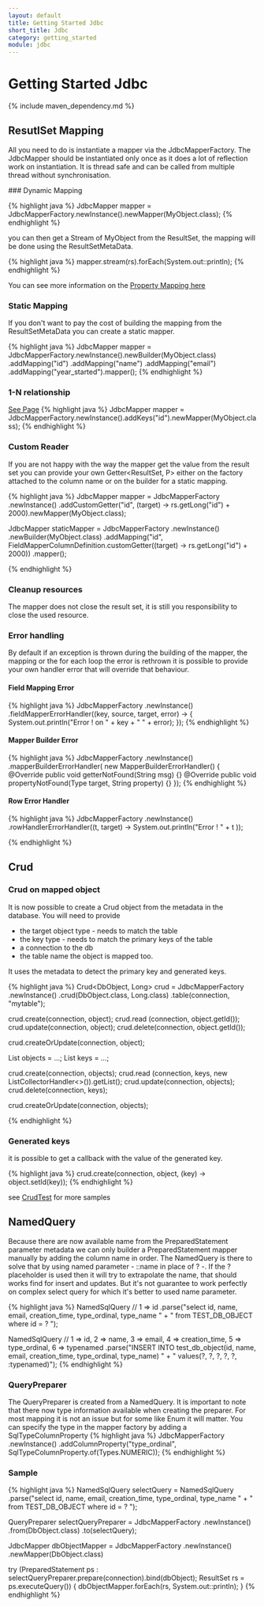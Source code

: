 ```yaml
---
layout: default
title: Getting Started Jdbc
short_title: Jdbc
category: getting_started
module: jdbc
---
```


# Getting Started Jdbc

{% include maven_dependency.md %}

## ResutlSet Mapping

All you need to do is instantiate a mapper via the JdbcMapperFactory. The JdbcMapper should be instantiated only once as it does a lot of reflection work on instantiation. It is thread safe and can be called from multiple thread without synchronisation.

### Dynamic Mapping

{% highlight java %}
JdbcMapper<MyObject> mapper = 
    JdbcMapperFactory.newInstance().newMapper(MyObject.class);
{% endhighlight %}

you can then get a Stream of MyObject from the ResultSet, the mapping will be done using the ResultSetMetaData.

{% highlight java %}
mapper.stream(rs).forEach(System.out::println);
{% endhighlight %}

You can see more information on the [Property Mapping here](0201-property-mapping.html)

### Static Mapping

If you don't want to pay the cost of building the mapping from the ResultSetMetaData you can create a static mapper.

{% highlight java %}
JdbcMapper<MyObject> mapper = 
    JdbcMapperFactory.newInstance().newBuilder(MyObject.class)
				.addMapping("id")
				.addMapping("name")
				.addMapping("email")
				.addMapping("year_started").mapper();
{% endhighlight %}

### 1-N relationship

[See Page](https://github.com/arnaudroger/SimpleFlatMapper/wiki/SimpleFlatMapper-JdbcMapper-1-N-relationship)
{% highlight java %}
JdbcMapper<MyObject> mapper = 
    JdbcMapperFactory.newInstance().addKeys("id").newMapper(MyObject.class);
{% endhighlight %}

### Custom Reader

If you are not happy with the way the mapper get the value from the result set you can provide your own Getter<ResultSet, P> either on the factory attached to the column name or on the builder for a static mapping.

{% highlight java %}
JdbcMapper<MyObject> mapper = 
    JdbcMapperFactory
        .newInstance()
        .addCustomGetter("id",
            (target) -> rs.getLong("id") + 2000).newMapper(MyObject.class);

JdbcMapper<MyObject> staticMapper = 
    JdbcMapperFactory
        .newInstance()
        .newBuilder(MyObject.class)
        .addMapping("id", 
            FieldMapperColumnDefinition.customGetter((target) -> rs.getLong("id") + 2000))
        .mapper();

{% endhighlight %}

### Cleanup resources

The mapper does not close the result set, it is still you responsibility to close the used resource.

### Error handling
By default if an exception is thrown during the building of the mapper, the mapping or the for each loop the error is rethrown it is possible to provide your own handler error that will override that behaviour.

#### Field Mapping Error

{% highlight java %}
JdbcMapperFactory
    .newInstance()
    .fieldMapperErrorHandler((key, source, target, error) -> {
        System.out.println("Error ! on " + key + " " + error);
    });
{% endhighlight %}

#### Mapper Builder Error

{% highlight java %}
JdbcMapperFactory
    .newInstance()
    .mapperBuilderErrorHandler(
        new MapperBuilderErrorHandler() {
	    @Override
            public void getterNotFound(String msg) {}
	    @Override
	    public void propertyNotFound(Type target, String property) {}
	});
{% endhighlight %}

#### Row Error Handler


{% highlight java %}
JdbcMapperFactory
    .newInstance()
    .rowHandlerErrorHandler((t, target) -> System.out.println("Error ! " + t ));

{% endhighlight %}

## Crud 

### Crud on mapped object

It is now possible to create a Crud object from the metadata in the database.
You will need to provide 
 - the target object type - needs to match the table
 - the key type - needs to match the primary keys of the table
 - a connection to the db
 - the table name the object is mapped too.

It uses the metadata to detect the primary key and generated keys.

{% highlight java %}
Crud<DbObject, Long> crud = 
    JdbcMapperFactory
        .newInstance()
        .crud(DbObject.class, Long.class)
        .table(connection, "mytable");

crud.create(connection, object);
crud.read  (connection, object.getId());
crud.update(connection, object);
crud.delete(connection, object.getId());

crud.createOrUpdate(connection, object);

List<DbObject> objects = ...;
List<Long> keys = ...;

crud.create(connection, objects);
crud.read  (connection, keys, new ListCollectorHandler<>()).getList();
crud.update(connection, objects);
crud.delete(connection, keys);

crud.createOrUpdate(connection, objects);

{% endhighlight %}

### Generated keys

it is possible to get a callback with the value of the generated key.

{% highlight java %}
crud.create(connection, object, (key) -> object.setId(key));
{% endhighlight %}


see [CrudTest](https://github.com/arnaudroger/SimpleFlatMapper/blob/master/sfm/src/test/java/org/sfm/jdbc/CrudTest.java) for more samples


## NamedQuery

Because there are now available name from the PreparedStatement parameter metadata we can only builder a PreparedStatement mapper manually by adding the column name in order.
The NamedQuery is there to solve that by using named parameter - ::name in place of ? -. If the ? placeholder is used then it will try to extrapolate the name, that should works find for insert and updates. But it's not guarantee to work perfectly on complex select query for which it's better to used name parameter.


{% highlight java %}
NamedSqlQuery // 1 => id
    .parse("select id, name, email, creation_time, type_ordinal, type_name "
           + " from TEST_DB_OBJECT where id = ? ");

NamedSqlQuery // 1 => id, 2 => name, 3 => email, 4 => creation_time, 5 => type_ordinal, 6 => typenamed
    .parse("INSERT INTO test_db_object(id, name, email, creation_time, type_ordinal, type_name) "
           + " values(?, ?, ?, ?, ?, :typenamed)");
{% endhighlight %}

### QueryPreparer

The QueryPreparer is created from a NamedQuery. 
It is important to note that there now type information available when creating the preparer. For most 
mapping it is not an issue but for some like Enum it will matter.
You can specify the type in the mapper factory by adding a SqlTypeColumnProperty
{% highlight java %}
JdbcMapperFactory
    .newInstance()
    .addColumnProperty("type_ordinal", SqlTypeColumnProperty.of(Types.NUMERIC));
{% endhighlight %}

### Sample

{% highlight java %}
NamedSqlQuery selectQuery = 
    NamedSqlQuery
        .parse("select id, name, email, creation_time, type_ordinal, type_name "
               + " from TEST_DB_OBJECT where id = ? ");

QueryPreparer<DbObject> selectQueryPreparer =
    JdbcMapperFactory
        .newInstance()
        .from(DbObject.class)
        .to(selectQuery);

JdbcMapper<DbObject> dbObjectMapper = 
    JdbcMapperFactory
        .newInstance()
        .newMapper(DbObject.class)


try (PreparedStatement ps : selectQueryPreparer.prepare(connection).bind(dbObject);
    ResultSet rs = ps.executeQuery()) {
    dbObjectMapper.forEach(rs, System.out::println);
}
{% endhighlight %}


